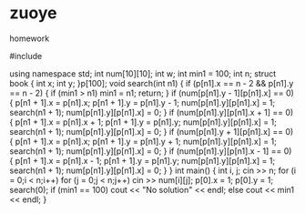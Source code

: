 # zuoye
homework

#include <iostream>

using namespace std;
int num[10][10];
int w;
int min1 = 100;
int n;
struct book {
	int x;
	int y;
}p[100];
void search(int n1)
{
	if (p[n1].x == n - 2 && p[n1].y == n - 2)
	{
		if (min1 > n1)
			min1 = n1;
		return;
	}
	if (num[p[n1].y - 1][p[n1].x] == 0)
	{
		p[n1 + 1].x = p[n1].x;
		p[n1 + 1].y = p[n1].y - 1;
		num[p[n1].y][p[n1].x] = 1;
		search(n1 + 1);
		num[p[n1].y][p[n1].x] = 0;
	}
	if (num[p[n1].y][p[n1].x + 1] == 0)
	{
		p[n1 + 1].x = p[n1].x + 1;
		p[n1 + 1].y = p[n1].y;
		num[p[n1].y][p[n1].x] = 1;
		search(n1 + 1);
		num[p[n1].y][p[n1].x] = 0;
	}
	if (num[p[n1].y + 1][p[n1].x] == 0)
	{
		p[n1 + 1].x = p[n1].x;
		p[n1 + 1].y = p[n1].y + 1;
		num[p[n1].y][p[n1].x] = 1;
		search(n1 + 1);
		num[p[n1].y][p[n1].x] = 0;
	}
	if (num[p[n1].y][p[n1].x - 1] == 0)
	{
		p[n1 + 1].x = p[n1].x - 1;
		p[n1 + 1].y = p[n1].y;
		num[p[n1].y][p[n1].x] = 1;
		search(n1 + 1);
		num[p[n1].y][p[n1].x] = 0;
	}
}
int main()
{
	int i, j;
	cin >> n;
	for (i = 0;i < n;i++)
		for (j = 0;j < n;j++)
			cin >> num[i][j];
	p[0].x = 1;
	p[0].y = 1;
	search(0);
	if (min1 == 100)
		cout << "No solution" << endl;
	else
		cout << min1 << endl;
}
